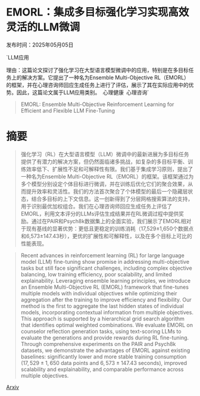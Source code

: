# EMORL：集成多目标强化学习实现高效灵活的LLM微调

发布时间：2025年05月05日

`LLM应用

理由：这篇论文探讨了强化学习在大型语言模型微调中的应用，特别是在多目标任务上的解决方案。它提出了一种名为Ensemble Multi-Objective RL（EMORL）的框架，并在心理咨询师回应生成任务上进行了评估，展示了其在实际应用中的优势。因此，这篇论文属于LLM应用类别。` `心理健康` `心理咨询`

> EMORL: Ensemble Multi-Objective Reinforcement Learning for Efficient and Flexible LLM Fine-Tuning

# 摘要

> 强化学习（RL）在大型语言模型（LLM）微调中的最新进展为多目标任务提供了有潜力的解决方案，但仍然面临诸多挑战，如复杂的多目标平衡、训练效率低下、扩展性不足和可解释性有限。我们基于集成学习原则，提出了一种名为Ensemble Multi-Objective RL（EMORL）的框架。该框架通过为多个模型分别设定个体目标进行微调，并在训练后优化它们的聚合效果，从而提升效率和灵活性。我们的方法首次聚合了个体模型的最后一个隐藏层状态，结合多目标的上下文信息。这一创新得到了分层网格搜索算法的支持，用于识别最优加权组合。我们在心理咨询师回应生成任务上评估了EMORL，利用文本评分的LLMs评估生成结果并在RL微调过程中提供奖励。通过在PAIR和Psych8k数据集上的全面实验，我们展示了EMORL相对于现有基线的显著优势：更低且更稳定的训练消耗（17,529±1,650个数据点和6,573±147.43秒），更优的扩展性和可解释性，以及在多个目标上可比的性能表现。

> Recent advances in reinforcement learning (RL) for large language model (LLM) fine-tuning show promise in addressing multi-objective tasks but still face significant challenges, including complex objective balancing, low training efficiency, poor scalability, and limited explainability. Leveraging ensemble learning principles, we introduce an Ensemble Multi-Objective RL (EMORL) framework that fine-tunes multiple models with individual objectives while optimizing their aggregation after the training to improve efficiency and flexibility. Our method is the first to aggregate the last hidden states of individual models, incorporating contextual information from multiple objectives. This approach is supported by a hierarchical grid search algorithm that identifies optimal weighted combinations. We evaluate EMORL on counselor reflection generation tasks, using text-scoring LLMs to evaluate the generations and provide rewards during RL fine-tuning. Through comprehensive experiments on the PAIR and Psych8k datasets, we demonstrate the advantages of EMORL against existing baselines: significantly lower and more stable training consumption ($17,529\pm 1,650$ data points and $6,573\pm 147.43$ seconds), improved scalability and explainability, and comparable performance across multiple objectives.

[Arxiv](https://arxiv.org/abs/2505.02579)